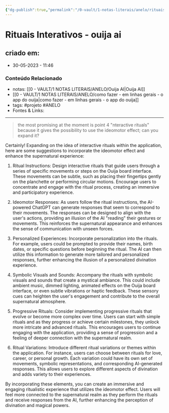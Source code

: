 ```yaml
---
{"dg-publish":true,"permalink":"/0-vault/1-notas-literais/anelo/rituais-interativos-ouija-ai/","tags":["projeto","ANELO"],"dgHomeLink":true,"dgShowLocalGraph":true,"dgShowFileTree":true,"dgEnableSearch":true}
---
```


# Rituais Interativos - ouija ai

## criado em: 
-  30-05-2023 - 11:46

### Conteúdo Relacionado
- notas: [[0 - VAULT/1 NOTAS LITERAIS/ANELO/Ouija AI\|Ouija AI]]
- [[0 - VAULT/1 NOTAS LITERAIS/ANELO/como fazer - em linhas gerais - o app do ouija\|como fazer - em linhas gerais - o app do ouija]]
- tags: #projeto #ANELO 
- Fontes & Links: 

---

> the most promising at the moment is point 4 "nteractive rituals" because it gives the possibility to use the ideomotor effect; can you expand it?


Certainly! Expanding on the idea of interactive rituals within the application, here are some suggestions to incorporate the ideomotor effect and enhance the supernatural experience:

1. Ritual Instructions: Design interactive rituals that guide users through a series of specific movements or steps on the Ouija board interface. These movements can be subtle, such as placing their fingertips gently on the planchette or performing circular motions. Encourage users to concentrate and engage with the ritual process, creating an immersive and participatory experience.

2. Ideomotor Responses: As users follow the ritual instructions, the AI-powered ChatGPT can generate responses that seem to correspond to their movements. The responses can be designed to align with the user's actions, providing an illusion of the AI "reading" their gestures or movements. This reinforces the supernatural appearance and enhances the sense of communication with unseen forces.

3. Personalized Experiences: Incorporate personalization into the rituals. For example, users could be prompted to provide their names, birth dates, or specific questions before beginning the ritual. The AI can then utilize this information to generate more tailored and personalized responses, further enhancing the illusion of a personalized divination experience.

4. Symbolic Visuals and Sounds: Accompany the rituals with symbolic visuals and sounds that create a mystical ambiance. This could include ambient music, dimmed lighting, animated effects on the Ouija board interface, or even subtle vibrations or haptic feedback. These sensory cues can heighten the user's engagement and contribute to the overall supernatural atmosphere.

5. Progressive Rituals: Consider implementing progressive rituals that evolve or become more complex over time. Users can start with simple rituals and as they progress or achieve certain milestones, they unlock more intricate and advanced rituals. This encourages users to continue engaging with the application, providing a sense of progression and a feeling of deeper connection with the supernatural realm.

6. Ritual Variations: Introduce different ritual variations or themes within the application. For instance, users can choose between rituals for love, career, or personal growth. Each variation could have its own set of movements, symbolic representations, and corresponding AI-generated responses. This allows users to explore different aspects of divination and adds variety to their experiences.

By incorporating these elements, you can create an immersive and engaging ritualistic experience that utilizes the ideomotor effect. Users will feel more connected to the supernatural realm as they perform the rituals and receive responses from the AI, further enhancing the perception of divination and magical powers.